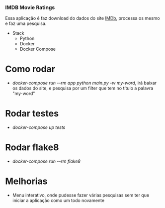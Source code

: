 ### IMDB Movie Ratings

Essa aplicação é faz download do dados do site [IMDb](https://www.imdb.com/interfaces/ "IMDb"), processa os mesmo e faz uma pesquisa.

- Stack
	- Python
	- Docker
	- Docker Compose

# Como rodar
- *docker-compose run --rm app python main.py -w my-word*, irá baixar os dados do site, e pesquisa por  um filter que tem no título a palavra "my-word"

# Rodar testes
- *docker-compose up tests*

# Rodar flake8
- *docker-compose run --rm flake8*

# Melhorias
- Menu interativo, onde pudesse fazer várias pesquisas sem ter que iniciar a aplicação como um todo novamente
